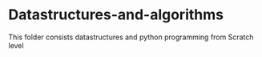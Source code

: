 # Datastructures-and-algorithms
This folder consists datastructures and python programming from Scratch level 
